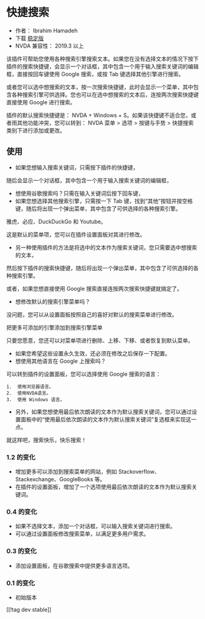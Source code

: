 # 快捷搜索 #

*	作者： Ibrahim Hamadeh
*	下载 [稳定版][1]
*	NVDA 兼容性： 2019.3 以上

该插件可帮助您使用各种搜索引擎搜索文本。如果您在没有选择文本的情况下按下插件的搜索快捷键，会显示一个对话框，其中包含一个用于输入搜索关键词的编辑框，直接按回车键使用
Google 搜索，或按 Tab 键选择其他引擎进行搜索。

或者您可以选中想搜索的文本，按一次搜索快捷键，此时会显示一个菜单，其中包含各种搜索引擎可供选择。您也可以在选中想搜索的文本后，连按两次搜索快捷键直接使用
Google 进行搜索。

插件的默认搜索快捷键是： NVDA + Windows + S。如果该快捷键不适合您，或者雨其他功能冲突，您可以转到： NVDA 菜单 > 选项 > 按键与手势 > 快捷搜索类别下进行添加或更改。

## 使用 ##

*	如果您想输入搜索关键词，只需按下插件的快捷键，

随后会显示一个对话框，其中包含一个用于输入搜索关键词的编辑框，

*	想使用谷歌搜索吗？只需在输入关键词后按下回车键，
*	如果您想选择其他搜索引擎，只需按一下 Tab 键，找到“其他”按钮并按空格键，随后将出现一个弹出菜单，其中包含了可供选择的各种搜索引擎。

雅虎、必应、DuckDuckGo 和 Youtube。

这是默认的菜单项，您可以在插件设置面板对其进行修改。

*	另一种使用插件的方法是将选中的文本作为搜索关键词，您只需要选中想搜索的文本，

然后按下插件的搜索快捷键，随后将出现一个弹出菜单，其中包含了可供选择的各种搜索引擎。

或者，如果您想直接使用 Google 搜索直接连按两次搜索快捷键就搞定了。

*	想修改默认的搜索引擎菜单吗？

没问题，您可以从设置面板按照自己的喜好对默认的搜索菜单进行修改。

把更多可添加的引擎添加到搜索引擎菜单

只要您愿意，您还可以对菜单项进行删除、上移、下移、或者恢复到默认菜单。

*	如果您希望这些设置永久生效，还必须在修改之后保存一下配置。
*	想使用其他语言在 Google 上搜索吗？

可以转到插件的设置面板，您可以选择使用 Google 搜索的语言：

	1.	使用浏览器语言。
	2.	使用NVDA语言。
	3.	使用 Windows 语言。
*	另外，如果您想使用最后依次朗读的文本作为默认搜索关键词，您可以通过设置面板中的“使用最后依次朗读的文本作为默认搜索关键词”复选框来实现这一点。

就这样吧，搜索快乐，快乐搜索！

### 1.2 的变化 ###

*	增加更多可以添加到搜索菜单的网站，例如 Stackoverflow、Stackexchange、GoogleBooks 等。
*	在插件的设置面板，增加了一个选项使用最后依次朗读的文本作为默认搜索关键词。

### 0.4 的变化 ###

*	如果不选择文本，添加一个对话框，可以输入搜索关键词进行搜索。
*	可以通过设置面板修改搜索菜单，以满足更多用户需求。

### 0.3 的变化 ###

*	添加设置面板，在谷歌搜索中提供更多语言选项。

### 0.1 的变化 ###

*	初始版本

[[!tag dev stable]]

[1]: https://addons.nvda-project.org/files/get.php?file=searchwith
